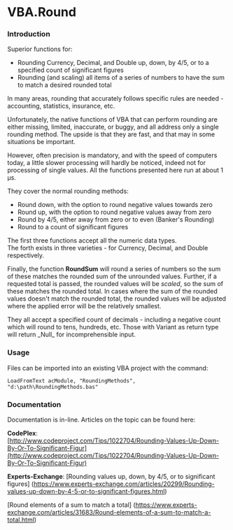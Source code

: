 ﻿# VBA.Round

### Introduction

Superior functions for:

* Rounding Currency, Decimal, and Double up, down, by 4/5, or to a specified count of significant figures
* Rounding \(and scaling\) all items of a series of numbers to have the sum to match a desired rounded total

In many areas, rounding that accurately follows specific rules are needed - accounting, statistics, insurance, etc.

Unfortunately, the native functions of VBA that can perform rounding are either missing, limited, inaccurate, or buggy, and all address only a single rounding method. The upside is that they are fast, and that may in some situations be important.

However, often precision is mandatory, and with the speed of computers today, a little slower processing will hardly be noticed, indeed not for processing of single values. All the functions presented here run at about 1 µs.

They cover the normal rounding methods:

* Round down, with the option to round negative values towards zero
* Round up, with the option to round negative values away from zero
* Round by 4/5, either away from zero or to even  \(Banker's Rounding\)
* Round to a count of significant figures

The first three functions accept all the numeric data types.  
The forth exists in three varieties - for Currency, Decimal, and Double respectively.

Finally, the function **RoundSum** will round a series of numbers so the sum of these matches the rounded sum of the unrounded values. Further, if a requested total is passed, the rounded values will be _scaled_, so the sum of these matches the rounded total. In cases where the sum of the rounded values doesn't match the rounded total, the rounded values will be adjusted where the applied error will be the relatively smallest.

They all accept a specified count of decimals - including a negative count which will round to tens, hundreds, etc. Those with Variant as return type will return \_Null\_ for incomprehensible input.

### Usage

Files can be imported into an existing VBA project with the command:

`LoadFromText acModule, "RoundingMethods", "d:\path\RoundingMethods.bas"`

### Documentation

Documentation is in-line. Articles on the topic can be found here:

**CodePlex**:  
[http://www.codeproject.com/Tips/1022704/Rounding-Values-Up-Down-By-Or-To-Significant-Figur](http://www.codeproject.com/Tips/1022704/Rounding-Values-Up-Down-By-Or-To-Significant-Figur)

**Experts-Exchange**:
[Rounding values up, down, by 4/5, or to significant figures]
(https://www.experts-exchange.com/articles/20299/Rounding-values-up-down-by-4-5-or-to-significant-figures.html)

[Round elements of a sum to match a total]
(https://www.experts-exchange.com/articles/31683/Round-elements-of-a-sum-to-match-a-total.html)

